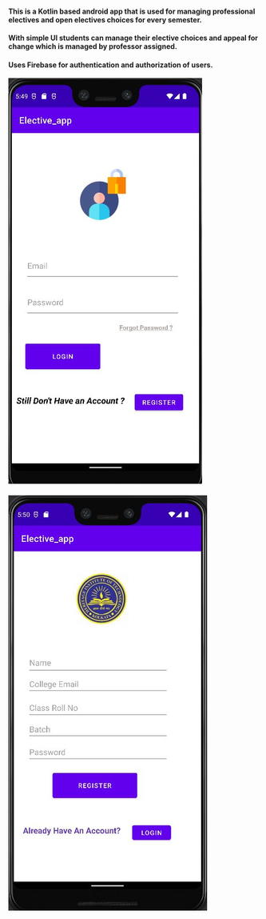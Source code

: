 #### This is a Kotlin based android app that is used for managing professional electives and open electives choices for every semester. 
#### With simple UI students can manage their elective choices and appeal for change which is managed by professor assigned.
#### Uses Firebase for authentication and authorization of users.

![login page](https://github.com/cyberbaaz/ElectiveApp/blob/main/assests/login%20demo.JPG)
####
![register page](https://github.com/cyberbaaz/ElectiveApp/blob/main/assests/register%20demo.JPG)
